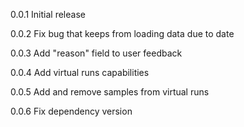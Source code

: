 0.0.1
Initial release

0.0.2
Fix bug that keeps from loading data due to date

0.0.3
Add "reason" field to user feedback

0.0.4
Add virtual runs capabilities

0.0.5
Add and remove samples from virtual runs

0.0.6
Fix dependency version
